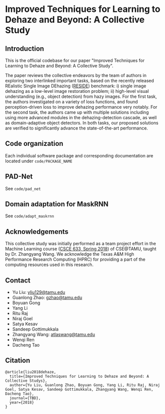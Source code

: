 # Improved Techniques for Learning to Dehaze and Beyond: A Collective Study

## Introduction
This is the official codebase for our paper "Improved Techniques for Learning to Dehaze and Beyond: A Collective Study".

The paper reviews the collective endeavors by the team of authors in exploring two interlinked important tasks, based on the recently released REalistic Single Image DEhazing ([RESIDE](https://sites.google.com/view/reside-dehaze-datasets)) benchmark: i) single image dehazing as a low-level image restoration problem; ii) high-level visual understanding (e.g., object detection) from hazy images. For the first task, the authors investigated on a variety of loss functions, and found perception-driven loss to improve dehazing performance very notably. For the second task, the authors came up with multiple solutions including using more advanced modules in the dehazing-detection cascade, as well as domain-adaptive object detectors. In both tasks, our proposed solutions are verified to significantly advance the state-of-the-art performance.

## Code organization
Each individual software package and corresponding documentation are located under `code/PACKAGE_NAME`

## PAD-Net
See `code/pad_net`

## Domain adaptation for MaskRNN
See `code/adapt_maskrnn`

## Acknowledgements
This collective study was initially performed as a team project effort in the Machine Learning course ([CSCE 633, Spring 2018](http://people.tamu.edu/~atlaswang/18CSCE633.html)) of CSE@TAMU, taught by Dr. Zhangyang Wang. We acknowledge the Texas A\&M High Performance Research Computing (HPRC) for providing a part of the computing resources used in this research.

## Contact
- Yu Liu: yliu129@tamu.edu
- Guanlong Zhao: gzhao@tamu.edu
- Boyuan Gong
- Yang Li
- Ritu Raj
- Niraj Goel
- Satya Kesav
- Sandeep Gottimukkala
- Zhangyang Wang: atlaswang@tamu.edu
- Wenqi Ren
- Dacheng Tao

## Citation
    @article{liu2018dehaze,
      title={Improved Techniques for Learning to Dehaze and Beyond: A Collective Studys},
      author={Yu Liu, Guanlong Zhao, Boyuan Gong, Yang Li, Ritu Raj, Niraj Goel, Satya Kesav, Sandeep Gottimukkala, Zhangyang Wang, Wenqi Ren, Dacheng Tao},
      journal={TBD},
      year={2018}
    }
